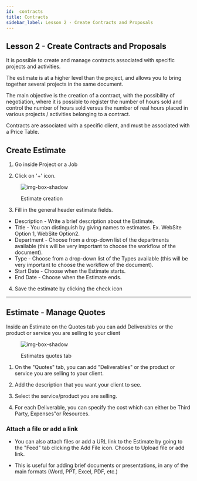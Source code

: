 ```yaml
---
id:  contracts
title: Contracts
sidebar_label: Lesson 2 - Create Contracts and Proposals
---
```


## Lesson 2 - Create Contracts and Proposals

It is possible to create and manage contracts associated with specific projects and activities.

The estimate is at a higher level than the project, and allows you to bring together several projects in the same document.

The main objective is the creation of a contract, with the possibility of negotiation, where it is possible to register the number of hours sold and control the number of hours sold versus the number of real hours placed in various projects / activities belonging to a contract.

Contracts are associated with a specific client, and must be associated with a Price Table.

## Create Estimate

1. Go inside  Project or a Job

2. Click on '+' icon.

<figure>

![img-box-shadow](/img/university/contracts/university-contracts-1-create.png)
<figcaption>Estimate creation</figcaption>
</figure>


3. Fill in the general header estimate fields.

- Description - Write a brief description about the Estimate. 
- Title - You can distinguish by giving names to estimates. Ex. WebSite Option 1, WebSite Option2.
- Department - Choose from a drop-down list of the departments available (this will be very important to choose the workflow of the document).
- Type - Choose from a drop-down list of the Types available (this will be very important to choose the workflow of the document).
- Start Date - Choose when the Estimate starts.
- End Date - Choose when the Estimate ends.

4. Save the estimate by clicking the check icon

---

## Estimate - Manage Quotes

Inside an Estimate on the Quotes tab you can add Deliverables or the product or service you are selling to your client

<figure>

![img-box-shadow](/img/university/contracts/university-contracts-2-quotes.png)
<figcaption>Estimates quotes tab</figcaption>
</figure>

1. On the "Quotes" tab, you can add "Deliverables" or the product or service you are selling to your client.

2. Add the description that you want your client to see.

3. Select the service/product you are selling.

4. For each Deliverable, you can specify the cost which can either be Third Party, Expenses"or Resources.


### Attach a file or add a link

- You can also attach files or add a URL link to the Estimate by going to the "Feed" tab clicking the Add File icon. Choose to Upload file or add link.

- This is useful for adding brief documents or presentations, in any of the main formats (Word, PPT, Excel, PDF, etc.)